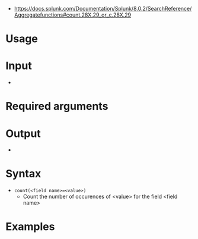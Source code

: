 - https://docs.splunk.com/Documentation/Splunk/8.0.2/SearchReference/Aggregatefunctions#count.28X.29_or_c.28X.29
# Usage
# Input
- 
# Required arguments
# Output
- 
# Syntax
- `count(<field name>=<value>)`
    - Count the number of occurences of \<value> for the field \<field name>
# Examples